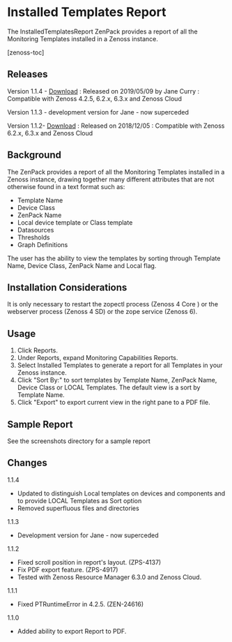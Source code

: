 Installed Templates Report
==========================

The InstalledTemplatesReport ZenPack provides a report of all the Monitoring Templates installed in a Zenoss instance.

[zenoss-toc]

## Releases

Version 1.1.4 - <a rel="nofollow" class="external" href="https://github.com/jcurry/ZenPacks.zenoss.InstalledTemplatesReport/blob/1.1.4/dist/ZenPacks.zenoss.InstalledTemplatesReport-1.1.4-py2.7.egg?raw=true">Download</a>
: Released on 2019/05/09 by Jane Curry
: Compatible with Zenoss 4.2.5, 6.2.x, 6.3.x and Zenoss Cloud</dd>

Version 1.1.3 - development version for Jane - now superceded

Version 1.1.2- <a rel="nofollow" class="external" href="http://wiki.zenoss.org/download/zenpacks/ZenPacks.zenoss.InstalledTemplatesReport/1.1.2/ZenPacks.zenoss.InstalledTemplatesReport-1.1.2.egg">Download</a>
: Released on 2018/12/05
: Compatible with Zenoss 6.2.x, 6.3.x and Zenoss Cloud</dd>

## Background

The ZenPack provides a report of all the Monitoring Templates installed in a Zenoss instance, drawing together many different attributes that are not otherwise found in a text format such as:

- Template Name
- Device Class
- ZenPack Name
- Local device template or Class template
- Datasources
- Thresholds
- Graph Definitions

The user has the ability to view the templates by sorting through Template Name, Device Class, ZenPack Name and Local flag.

## Installation Considerations

It is only necessary to restart the zopectl process (Zenoss 4 Core ) or the webserver process (Zenoss 4 SD) or the zope service (Zenoss 6).


## Usage

1. Click Reports.
2. Under Reports, expand Monitoring Capabilities Reports.
3. Select Installed Templates to generate a report for all Templates in your Zenoss instance.
4. Click "Sort By:" to sort templates by Template Name, ZenPack Name, Device Class or LOCAL Templates. The default view is a sort by Template Name.
5. Click "Export" to export current view in the right pane to a PDF file.


## Sample Report

See the screenshots directory for a sample report


## Changes

1.1.4

-   Updated to distinguish Local templates on devices and components and to provide LOCAL Templates as Sort option
-   Removed superfluous files and directories

1.1.3

-   Development version for Jane - now superceded

1.1.2

-   Fixed scroll position in report's layout. (ZPS-4137)
-   Fix PDF export feature. (ZPS-4917)
-   Tested with Zenoss Resource Manager 6.3.0 and Zenoss Cloud.

1.1.1

-   Fixed PTRuntimeError in 4.2.5. (ZEN-24616)

1.1.0

-   Added ability to export Report to PDF.

